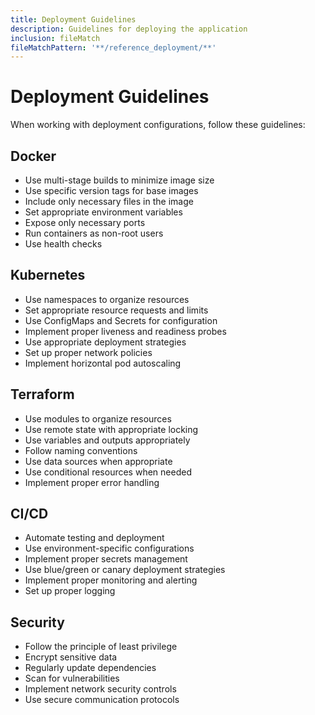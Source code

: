 ```yaml
---
title: Deployment Guidelines
description: Guidelines for deploying the application
inclusion: fileMatch
fileMatchPattern: '**/reference_deployment/**'
---
```


# Deployment Guidelines

When working with deployment configurations, follow these guidelines:

## Docker
- Use multi-stage builds to minimize image size
- Use specific version tags for base images
- Include only necessary files in the image
- Set appropriate environment variables
- Expose only necessary ports
- Run containers as non-root users
- Use health checks

## Kubernetes
- Use namespaces to organize resources
- Set appropriate resource requests and limits
- Use ConfigMaps and Secrets for configuration
- Implement proper liveness and readiness probes
- Use appropriate deployment strategies
- Set up proper network policies
- Implement horizontal pod autoscaling

## Terraform
- Use modules to organize resources
- Use remote state with appropriate locking
- Use variables and outputs appropriately
- Follow naming conventions
- Use data sources when appropriate
- Use conditional resources when needed
- Implement proper error handling

## CI/CD
- Automate testing and deployment
- Use environment-specific configurations
- Implement proper secrets management
- Use blue/green or canary deployment strategies
- Implement proper monitoring and alerting
- Set up proper logging

## Security
- Follow the principle of least privilege
- Encrypt sensitive data
- Regularly update dependencies
- Scan for vulnerabilities
- Implement network security controls
- Use secure communication protocols